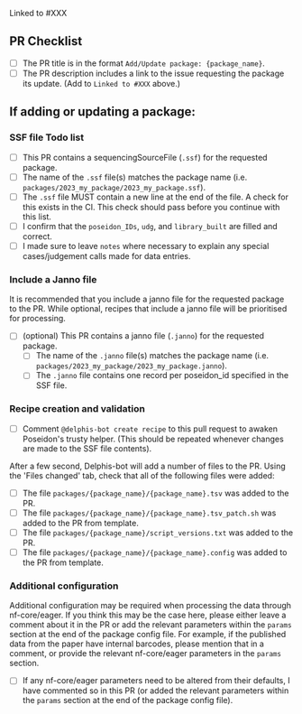 <!--
# poseidon-framework/minotaur-recipes package request

Hello there!

Thanks for suggesting a new publication to add to the Poseidon Minotaur Archive!
Please ensure you are completing all the TODOs outlined in these comments for each section.
-->

Linked to #XXX <!-- TODO: Please link the issue requesting the package here. -->

## PR Checklist

- [ ] The PR title is in the format `Add/Update package: {package_name}`.
- [ ] The PR description includes a link to the issue requesting the package its
      update. (Add to `Linked to #XXX` above.)

## If adding or updating a package:

### SSF file Todo list

- [ ] This PR contains a sequencingSourceFile (`.ssf`) for the requested
      package.
- [ ] The name of the `.ssf` file(s) matches the package name (i.e.
      `packages/2023_my_package/2023_my_package.ssf`).
- [ ] The `.ssf` file MUST contain a new line at the end of the file.
      A check for this exists in the CI. This check should pass before
      you continue with this list.
- [ ] I confirm that the `poseidon_IDs`, `udg`, and `library_built` are filled
      and correct.
- [ ] I made sure to leave `notes` where necessary to explain any special
      cases/judgement calls made for data entries.

### Include a Janno file

It is recommended that you include a janno file for the requested package to the PR.
While optional, recipes that include a janno file will be prioritised for processing.

- [ ] (optional) This PR contains a janno file (`.janno`) for the requested
      package.
  - [ ] The name of the `.janno` file(s) matches the package name (i.e.
            `packages/2023_my_package/2023_my_package.janno`).
  - [ ] The `.janno` file contains one record per poseidon_id specified in the SSF file.

### Recipe creation and validation

- [ ] Comment `@delphis-bot create recipe` to this pull request to awaken
      Poseidon's trusty helper. (This should be repeated whenever changes are
      made to the SSF file contents).

After a few second, Delphis-bot will add a number of files to the PR. 
Using the 'Files changed' tab, check that all of the following files were added:

- [ ] The file `packages/{package_name}/{package_name}.tsv` was added to the PR.
- [ ] The file `packages/{package_name}/{package_name}.tsv_patch.sh` was added
      to the PR from template.
- [ ] The file `packages/{package_name}/script_versions.txt` was added to the
      PR.
- [ ] The file `packages/{package_name}/{package_name}.config` was added to the
    PR from template.
<!-- TODO: Follow the steps outlined above and tick them off as you go. -->

### Additional configuration

Additional configuration may be required when processing the data through nf-core/eager.
If you think this may be the case here, please either leave a comment about it in the PR or
add the relevant parameters within the `params` section at the end of the package config file.
For example, if the published data from the paper have internal barcodes, please mention that
in a comment, or provide the relevant nf-core/eager parameters in the `params` section.

<!-- - [ ] I have selected the appropriate config for the CaptureType of the package. -->
- [ ] If any nf-core/eager parameters need to be altered from their defaults, I
      have commented so in this PR (or added the relevant parameters within the 
      `params` section at the end of the package config file).
